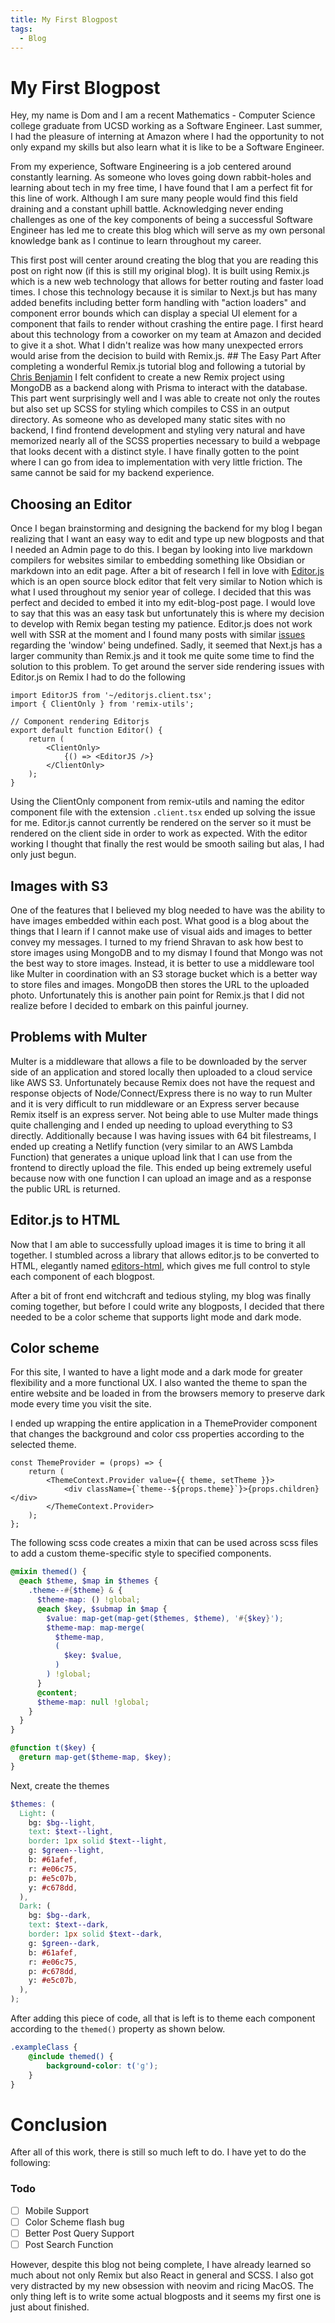 ```yaml
---
title: My First Blogpost
tags:
  - Blog
---
```


# My First Blogpost

Hey, my name is Dom and I am a recent Mathematics - Computer Science college graduate from UCSD working as a Software Engineer. Last summer, I had the pleasure of interning at Amazon where I had the opportunity to not only expand my skills but also learn what it is like to be a Software Engineer.

From my experience, Software Engineering is a job centered around constantly learning. As someone who loves going down rabbit-holes and learning about tech in my free time, I have found that I am a perfect fit for this line of work. Although I am sure many people would find this field draining and a constant uphill battle. Acknowledging never ending challenges as one of the key components of being a successful Software Engineer has led me to create this blog which will serve as my own personal knowledge bank as I continue to learn throughout my career.

This first post will center around creating the blog that you are reading this post on right now (if this is still my original blog). It is built using Remix.js which is a new web technology that allows for better routing and faster load times. I chose this technology because it is similar to Next.js but has many added benefits including better form handling with "action loaders" and component error bounds which can display a special UI element for a component that fails to render without crashing the entire page. I first heard about this technology from a coworker on my team at Amazon and decided to give it a shot. What I didn't realize was how many unexpected errors would arise from the decision to build with Remix.js.    ## The Easy Part
After completing a wonderful Remix.js tutorial blog and following a tutorial by [Chris Benjamin](https://github.com/cbenjamin2009/remix-blog) I felt confident to create a new Remix project using MongoDB as a backend along with Prisma to interact with the database. This part went surprisingly well and I was able to create not only the routes but also set up SCSS for styling which compiles to CSS in an output directory. As someone who as developed many static sites with no backend, I find frontend development and styling very natural and have memorized nearly all of the SCSS properties necessary to build a webpage that looks decent with a distinct style. I have finally gotten to the point where I can go from idea to implementation with very little friction. The same cannot be said for my backend experience.

## Choosing an Editor

Once I began brainstorming and designing the backend for my blog I began realizing that I want an easy way to edit and type up new blogposts and that I needed an Admin page to do this. I began by looking into live markdown compilers for websites similar to embedding something like Obsidian or markdown into an edit page. After a bit of research I fell in love with [Editor.js](https://editorjs.io/) which is an open source block editor that felt very similar to Notion which is what I used throughout my senior year of college. I decided that this was perfect and decided to embed it into my edit-blog-post page. I would love to say that this was an easy task but unfortunately this is where my decision to develop with Remix began testing my patience. Editor.js does not work well with SSR at the moment and I found many posts with similar [issues](https://github.com/Jungwoo-An/react-editor-js/issues/58) regarding the 'window' being undefined. Sadly, it seemed that Next.js has a larger community than Remix.js and it took me quite some time to find the solution to this problem. To get around the server side rendering issues with Editor.js on Remix I had to do the following

````tsx
import EditorJS from '~/editorjs.client.tsx';
import { ClientOnly } from 'remix-utils';

// Component rendering Editorjs
export default function Editor() {
	return (
		<ClientOnly>
			{() => <EditorJS />}
		</ClientOnly>
	);
}
````

Using the ClientOnly component from remix-utils and naming the editor component file with the extension `.client.tsx` ended up solving the issue for me. Editor.js cannot currently be rendered on the server so it must be rendered on the client side in order to work as expected. With the editor working I thought that finally the rest would be smooth sailing but alas, I had only just begun.

## Images with S3

One of the features that I believed my blog needed to have was the ability to have images embedded within each post. What good is a blog about the things that I learn if I cannot make use of visual aids and images to better convey my messages. I turned to my friend Shravan to ask how best to store images using MongoDB and to my dismay I found that Mongo was not the best way to store images. Instead, it is better to use a middleware tool like Multer in coordination with an S3 storage bucket which is a better way to store files and images. MongoDB then stores the URL to the uploaded photo. Unfortunately this is another pain point for Remix.js that I did not realize before I decided to embark on this painful journey.

## Problems with Multer

Multer is a middleware that allows a file to be downloaded by the server side of an application and stored locally then uploaded to a cloud service like AWS S3. Unfortunately because Remix does not have the request and response objects of Node/Connect/Express there is no way to run Multer and it is very difficult to run middleware or an Express server because Remix itself is an express server. Not being able to use Multer made things quite challenging and I ended up needing to upload everything to S3 directly. Additionally because I was having issues with 64 bit filestreams, I ended up creating a Netlify function (very similar to an AWS Lambda Function) that generates a unique upload link that I can use from the frontend to directly upload the file. This ended up being extremely useful because now with one function I can upload an image and as a response the public URL is returned.

## Editor.js to HTML

Now that I am able to successfully upload images it is time to bring it all together. I stumbled across a library that allows editor.js to be converted to HTML, elegantly named [editors-html](https://www.npmjs.com/package/editorjs-html), which gives me full control to style each component of each blogpost. 

After a bit of front end witchcraft and tedious styling, my blog was finally coming together, but before I could write any blogposts, I decided that there needed to be a color scheme that supports light mode and dark mode. 

## Color scheme

For this site, I wanted to have a light mode and a dark mode for greater flexibility and a more functional UX. I also wanted the theme to span the entire website and be loaded in from the browsers memory to preserve dark mode every time you visit the site.

I ended up wrapping the entire application in a ThemeProvider component that changes the background and color css properties according to the selected theme.

````tsx
const ThemeProvider = (props) => {
	return (
		<ThemeContext.Provider value={{ theme, setTheme }}>
			<div className={`theme--${props.theme}`}>{props.children}</div>
		</ThemeContext.Provider>
	);
};
````

The following scss code creates a mixin that can be used across scss files to add a custom theme-specific style to specified components.

````scss
@mixin themed() {
  @each $theme, $map in $themes {
    .theme--#{$theme} & {
      $theme-map: () !global;
      @each $key, $submap in $map {
        $value: map-get(map-get($themes, $theme), '#{$key}');
        $theme-map: map-merge(
          $theme-map,
          (
            $key: $value,
          )
        ) !global;
      }
      @content;
      $theme-map: null !global;
    }
  }
}

@function t($key) {
  @return map-get($theme-map, $key);
}
````

Next, create the themes

````scss
$themes: (
  Light: (
    bg: $bg--light,
    text: $text--light,
    border: 1px solid $text--light,
    g: $green--light,
    b: #61afef,
    r: #e06c75,
    p: #e5c07b,
    y: #c678dd,
  ),
  Dark: (
    bg: $bg--dark,
    text: $text--dark,
    border: 1px solid $text--dark,
    g: $green--dark,
    b: #61afef,
    r: #e06c75,
    p: #c678dd,
    y: #e5c07b,
  ),
);
````

After adding this piece of code, all that is left is to theme each component according to the `themed()` property as shown below.

````scss
.exampleClass {
	@include themed() {
		background-color: t('g');
	}
}
````

# Conclusion

After all of this work, there is still so much left to do. I have yet to do the following:

### Todo

* [ ] Mobile Support
* [ ] Color Scheme flash bug
* [ ] Better Post Query Support
* [ ] Post Search Function

However, despite this blog not being complete, I have already learned so much about not only Remix but also React in general and SCSS. I also got very distracted by my new obsession with neovim and ricing MacOS. The only thing left is to write some actual blogposts and it seems my first one is just about finished.
